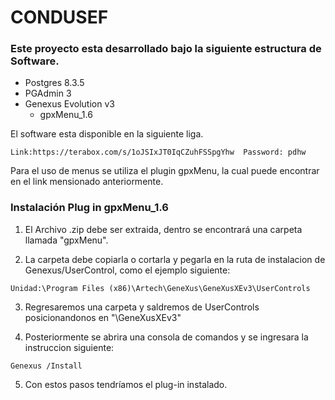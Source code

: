 # CONDUSEF

### Este proyecto esta desarrollado bajo la siguiente estructura de Software.

- Postgres 8.3.5
- PGAdmin 3
- Genexus  Evolution v3
  - gpxMenu_1.6
		
El software esta disponible en la siguiente liga.

```
Link:https://terabox.com/s/1oJSIxJT0IqCZuhFSSpgYhw  Password: pdhw

```

Para el uso de menus se utiliza el plugin gpxMenu, la cual puede encontrar en el link mensionado anteriormente.

### Instalación Plug in gpxMenu_1.6

1. El Archivo .zip debe ser extraida, dentro se encontrará una carpeta llamada "gpxMenu".

2. La carpeta debe copiarla o cortarla y pegarla en la ruta de instalacion de Genexus/UserControl, como el ejemplo siguiente:
```
Unidad:\Program Files (x86)\Artech\GeneXus\GeneXusXEv3\UserControls
```
3. Regresaremos una carpeta y saldremos de UserControls posicionandonos en "\GeneXusXEv3"

4. Posteriormente se abrira una consola de comandos y se ingresara la instruccion siguiente:
```
Genexus /Install
```

5. Con estos pasos tendríamos el plug-in instalado.